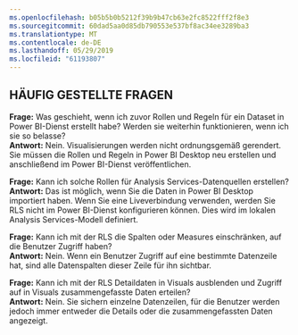 ```yaml
---
ms.openlocfilehash: b05b5b0b5212f39b9b47cb63e2fc8522fff2f8e3
ms.sourcegitcommit: 60dad5aa0d85db790553e537bf8ac34ee3289ba3
ms.translationtype: MT
ms.contentlocale: de-DE
ms.lasthandoff: 05/29/2019
ms.locfileid: "61193807"
---
```

## <a name="faq"></a>HÄUFIG GESTELLTE FRAGEN
**Frage:** Was geschieht, wenn ich zuvor Rollen und Regeln für ein Dataset in Power BI-Dienst erstellt habe? Werden sie weiterhin funktionieren, wenn ich sie so belasse?  
**Antwort:** Nein. Visualisierungen werden nicht ordnungsgemäß gerendert. Sie müssen die Rollen und Regeln in Power BI Desktop neu erstellen und anschließend im Power BI-Dienst veröffentlichen.

**Frage:** Kann ich solche Rollen für Analysis Services-Datenquellen erstellen?  
**Antwort:** Das ist möglich, wenn Sie die Daten in Power BI Desktop importiert haben. Wenn Sie eine Liveverbindung verwenden, werden Sie RLS nicht im Power BI-Dienst konfigurieren können. Dies wird im lokalen Analysis Services-Modell definiert.

**Frage:** Kann ich mit der RLS die Spalten oder Measures einschränken, auf die Benutzer Zugriff haben?  
**Antwort:** Nein. Wenn ein Benutzer Zugriff auf eine bestimmte Datenzeile hat, sind alle Datenspalten dieser Zeile für ihn sichtbar.

**Frage:** Kann ich mit der RLS Detaildaten in Visuals ausblenden und Zugriff auf in Visuals zusammengefasste Daten erteilen?  
**Antwort:** Nein. Sie sichern einzelne Datenzeilen, für die Benutzer werden jedoch immer entweder die Details oder die zusammengefassten Daten angezeigt.


